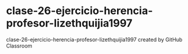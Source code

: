 # clase-26-ejercicio-herencia-profesor-lizethquijia1997
clase-26-ejercicio-herencia-profesor-lizethquijia1997 created by GitHub Classroom

